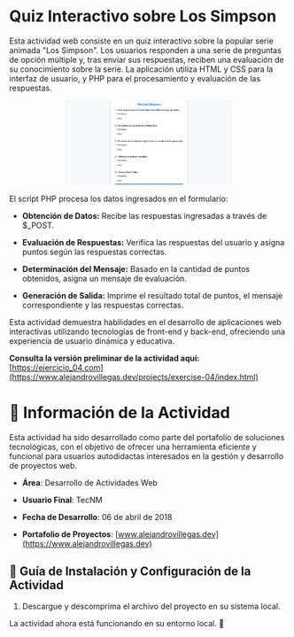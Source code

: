 # Quiz Interactivo sobre Los Simpson

Esta actividad web consiste en un quiz interactivo sobre la popular serie animada "Los Simpson". Los usuarios responden a una serie de preguntas de opción múltiple y, tras enviar sus respuestas, reciben una evaluación de su conocimiento sobre la serie. La aplicación utiliza HTML y CSS para la interfaz de usuario, y PHP para el procesamiento y evaluación de las respuestas.

<p align="center">
  <img src="./Readme-01.png" alt="Descripción de la imagen" width="60%">
</p>

El script PHP procesa los datos ingresados en el formulario:

- **Obtención de Datos:** Recibe las respuestas ingresadas a través de $\_POST.

- **Evaluación de Respuestas:** Verifica las respuestas del usuario y asigna puntos según las respuestas correctas.

- **Determinación del Mensaje:** Basado en la cantidad de puntos obtenidos, asigna un mensaje de evaluación.

- **Generación de Salida:** Imprime el resultado total de puntos, el mensaje correspondiente y las respuestas correctas.

Esta actividad demuestra habilidades en el desarrollo de aplicaciones web interactivas utilizando tecnologías de front-end y back-end, ofreciendo una experiencia de usuario dinámica y educativa.

**Consulta la versión preliminar de la actividad aquí:** [https://ejercicio_04.com](https://www.alejandrovillegas.dev/projects/exercise-04/index.html)

# 📌 Información de la Actividad

Esta actividad ha sido desarrollado como parte del portafolio de soluciones tecnológicas, con el objetivo de ofrecer una herramienta eficiente y funcional para usuarios autodidactas interesados en la gestión y desarrollo de proyectos web.

- **Área**: Desarrollo de Actividades Web

- **Usuario Final**: TecNM

- **Fecha de Desarrollo**: 06 de abril de 2018

- **Portafolio de Proyectos**: [www.alejandrovillegas.dev](https://www.alejandrovillegas.dev)

## 🔧 Guía de Instalación y Configuración de la Actividad

1. Descargue y descomprima el archivo del proyecto en su sistema local.

La actividad ahora está funcionando en su entorno local. 🎉
